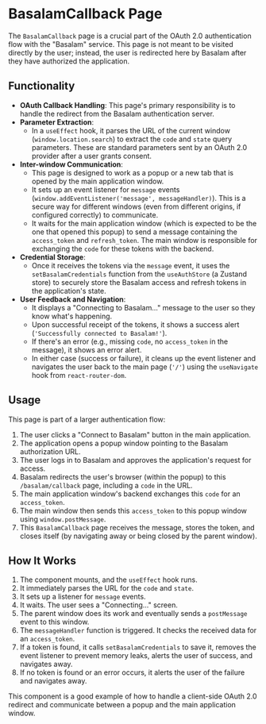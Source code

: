 # BasalamCallback Page

The `BasalamCallback` page is a crucial part of the OAuth 2.0 authentication flow with the "Basalam" service. This page is not meant to be visited directly by the user; instead, the user is redirected here by Basalam after they have authorized the application.

## Functionality

- **OAuth Callback Handling**: This page's primary responsibility is to handle the redirect from the Basalam authentication server.
- **Parameter Extraction**:
  - In a `useEffect` hook, it parses the URL of the current window (`window.location.search`) to extract the `code` and `state` query parameters. These are standard parameters sent by an OAuth 2.0 provider after a user grants consent.
- **Inter-window Communication**:
  - This page is designed to work as a popup or a new tab that is opened by the main application window.
  - It sets up an event listener for `message` events (`window.addEventListener('message', messageHandler)`). This is a secure way for different windows (even from different origins, if configured correctly) to communicate.
  - It waits for the main application window (which is expected to be the one that opened this popup) to send a message containing the `access_token` and `refresh_token`. The main window is responsible for exchanging the `code` for these tokens with the backend.
- **Credential Storage**:
  - Once it receives the tokens via the `message` event, it uses the `setBasalamCredentials` function from the `useAuthStore` (a Zustand store) to securely store the Basalam access and refresh tokens in the application's state.
- **User Feedback and Navigation**:
  - It displays a "Connecting to Basalam..." message to the user so they know what's happening.
  - Upon successful receipt of the tokens, it shows a success alert (`'Successfully connected to Basalam!'`).
  - If there's an error (e.g., missing `code`, no `access_token` in the message), it shows an error alert.
  - In either case (success or failure), it cleans up the event listener and navigates the user back to the main page (`'/'`) using the `useNavigate` hook from `react-router-dom`.

## Usage

This page is part of a larger authentication flow:
1. The user clicks a "Connect to Basalam" button in the main application.
2. The application opens a popup window pointing to the Basalam authorization URL.
3. The user logs in to Basalam and approves the application's request for access.
4. Basalam redirects the user's browser (within the popup) to this `/basalam/callback` page, including a `code` in the URL.
5. The main application window's backend exchanges this `code` for an `access_token`.
6. The main window then sends this `access_token` to this popup window using `window.postMessage`.
7. This `BasalamCallback` page receives the message, stores the token, and closes itself (by navigating away or being closed by the parent window).

## How It Works

1. The component mounts, and the `useEffect` hook runs.
2. It immediately parses the URL for the `code` and `state`.
3. It sets up a listener for `message` events.
4. It waits. The user sees a "Connecting..." screen.
5. The parent window does its work and eventually sends a `postMessage` event to this window.
6. The `messageHandler` function is triggered. It checks the received data for an `access_token`.
7. If a token is found, it calls `setBasalamCredentials` to save it, removes the event listener to prevent memory leaks, alerts the user of success, and navigates away.
8. If no token is found or an error occurs, it alerts the user of the failure and navigates away.

This component is a good example of how to handle a client-side OAuth 2.0 redirect and communicate between a popup and the main application window.

